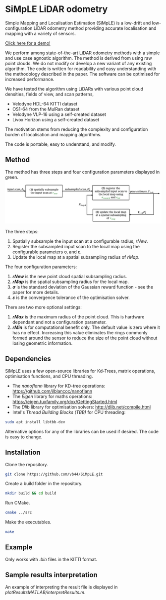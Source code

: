 # SiMpLE LiDAR odometry
Simple Mapping and Localisation Estimation (SiMpLE) is a low-drift and low-configuration LiDAR odometry method providing accurate localisation and mapping with a variety of sensors.

[Click here for a demo!](https://github.com/vb44/SiMpLE/assets/63623876/d48e96bc-8172-4522-9099-de60d729ecf3)

We perform among state-of-the-art LiDAR odometry methods with a simple and use case agnostic algorithm.
The method is derived from using raw point clouds. We do not modify or develop a new variant of any existing algorithm.
The code is written for readability and easy understanding with the methodology described in the paper.
The software can be optimised for increased performance.
<!-- Our paper is available at https://www.paperLink.com. -->

We have tested the algorithm using LiDARs with various point cloud densities, fields of view, and scan patterns,
* Velodyne HDL-64 KITTI dataset 
* OS1-64 from the MulRan dataset
* Velodyne VLP-16 using a self-created dataset
* Livox Horizon using a self-created dataset

The motivation stems from reducing the complexity and configuration burden of localisation and mapping algorithms.

The code is portable, easy to understand, and modify.

## Method
The method has three steps and four configuration parameters displayed in green.
![methodology](media/methodology_green.jpg)

The three steps:
1. Spatially subsample the input scan at a configurable radius, *rNew*.
2. Register the subsampled input scan to the local map using the configurable parameters &sigma;, and &epsilon;.
2. Update the local map at a spatial subsampling radius of *rMap*.

The four configuration parameters:
1. ***rNew*** is the new point cloud spatial subsampling radius.
2. ***rMap*** is the spatial subsampling radius for the local map.
3. ***&sigma;*** is the standard deviation of the Gaussian reward function - see the paper for more details.
4. ***&epsilon;*** is the convergence tolerance of the optimisation solver. 

There are two more optional settings:
1. ***rMax*** is the maximum radius of the point cloud. This is hardware dependant and not a configuration parameter.
2. ***rMin*** is for computational benefit only. The default value is zero where it has no effect. Increasing this value eliminates the rings commonly formed around the sensor to reduce the size of the point cloud without losing geometric information. 

## Dependencies
SiMpLE uses a few open-source libraries for Kd-Trees, matrix operations, optimisation functions, and CPU threading.
* The *nanoflann* library for KD-tree operations: https://github.com/jlblancoc/nanoflann
* The *Eigen* library for maths operations: https://eigen.tuxfamily.org/dox/GettingStarted.html
* The *Dlib* library for optimisation solvers: http://dlib.net/compile.html
* Intel's *Thread Building Blocks (TBB)* for CPU threading: 
```bash
sudo apt install libtbb-dev 
```
Alternative options for any of the libraries can be used if desired.
The code is easy to change.

## Installation
Clone the repository.
```bash
git clone https://github.com/vb44/SiMpLE.git
```

Create a build folder in the repository.
```bash
mkdir build && cd build
```

Run CMake.
```bash
cmake ../src
```

Make the executables.
```bash
make
```

## Example
<!-- Show example usage. -->
Only works with *.bin* files in the KITTI format.

## Sample results interpretation
An example of interpreting the result file is displayed in *plotResultsMATLAB/interpretResults.m*.

